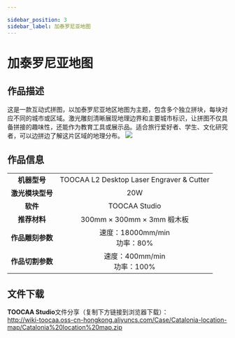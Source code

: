```yaml
---

sidebar_position: 3
sidebar_label: 加泰罗尼亚地图
---
```

# 加泰罗尼亚地图
## 作品描述
这是一款互动式拼图，以加泰罗尼亚地区地图为主题，包含多个独立拼块，每块对应不同的城市或区域。激光雕刻清晰展现地理边界和主要城市标识，让拼图不仅具备拼接的趣味性，还能作为教育工具或展示品。适合旅行爱好者、学生、文化研究者，可以边拼边了解这片区域的地理分布。
![](http://wiki-toocaa.oss-cn-hongkong.aliyuncs.com/Case/Catalonia-location-map/1.png)

## 作品信息
|  |  |  
| :---: | :---: | 
| **机器型号** | TOOCAA L2 Desktop Laser Engraver & Cutter |
| **激光模块型号** | 20W |
| **软件** | TOOCAA Studio |
| **推荐材料** | 300mm × 300mm × 3mm  椴木板 |
| **作品雕刻参数** | 速度：18000mm/min<br/>功率：80% |
| **作品切割参数** | 速度：400mm/min<br/>功率：100% |

## 文件下载
**TOOCAA Studio**文件分享（复制下方链接到浏览器下载）：<br/>
http://wiki-toocaa.oss-cn-hongkong.aliyuncs.com/Case/Catalonia-location-map/Catalonia%20location%20map.zip <br/>

